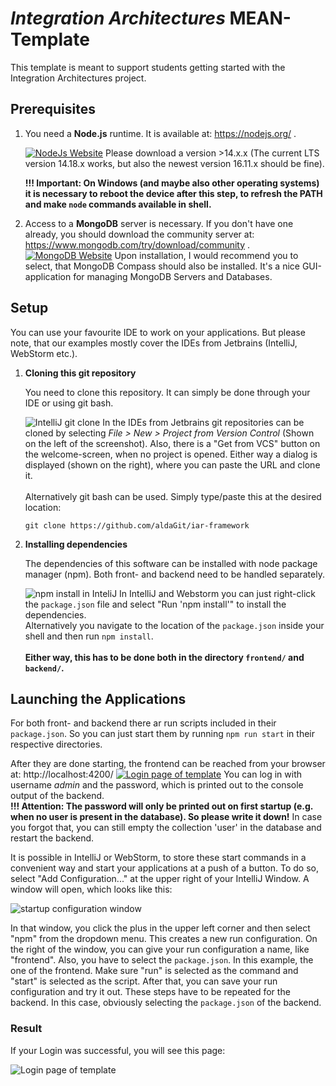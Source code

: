 # *Integration Architectures* MEAN-Template

This template is meant to support students getting started with the Integration Architectures project.

## Prerequisites
 1. You need a **Node.js** runtime. It is available at: https://nodejs.org/ .
    
    [![NodeJs Website](readme_resources/node.png)](https://nodejs.org/)
    Please download a version >14.x.x (The current LTS version 14.18.x works, but also the newest version 16.11.x should
    be fine).
 
    __!!! Important: On Windows (and maybe also other operating systems) it is necessary to reboot the device after this
    step, to refresh the PATH and make `node` commands available in shell.__


 2. Access to a **MongoDB** server is necessary. If you don't have one already, you should download the community server at:
    https://www.mongodb.com/try/download/community .
    [![MongoDB Website](readme_resources/mongodb.png)](https://www.mongodb.com/try/download/community)
    Upon installation, I would recommend you to select, that MongoDB
    Compass should also be installed. It's a nice GUI-application for managing MongoDB Servers and Databases.

## Setup
You can use your favourite IDE to work on your applications. But please note, that our examples mostly cover the IDEs from 
Jetbrains (IntelliJ, WebStorm etc.).

 1. **Cloning this git repository**

    You need to clone this repository. It can simply be done through your IDE or using git bash.
    
    ![IntelliJ git clone](readme_resources/new_from_version_control.png)
    In the IDEs from Jetbrains git repositories can be cloned by selecting *File > New > Project from Version Control* (Shown on the left of the screenshot).
    Also, there is a "Get from VCS" button on the welcome-screen, when no project is opened.
    Either way a dialog is displayed (shown on the right), where you can paste the URL and clone it.
 <br><br>
    Alternatively git bash can be used. Simply type/paste this at the desired location:

    `git clone https://github.com/aldaGit/iar-framework`


 2. **Installing dependencies**

    The dependencies of this software can be installed with node package manager (npm). Both front- and backend need to be
    handled separately.<br>
    
    ![npm install in InteliJ](readme_resources/npm_backend.png)
    In IntelliJ and Webstorm you can just right-click the `package.json` file and select "Run 'npm install'" to install
    the dependencies.<br> Alternatively you navigate to the location of the `package.json` inside your shell and then run `npm install`.
    <br><br>
    __Either way, this has to be done both in the directory `frontend/` and `backend/`.__

## Launching the Applications

For both front- and backend there ar run scripts included in their `package.json`.
So you can just start them by running `npm run start` in their respective directories.

After they are done starting, the frontend can be reached from your browser at: http://localhost:4200/
[![Login page of template](readme_resources/login.png)](http://localhost:4200/)
You can log in with username *admin* and the password, which is printed out to the console output of the backend.
<br>**!!! Attention: The password will only be printed out on first startup (e.g. when no user is present in the database). So please write it down!**
In case you forgot that, you can still empty the collection 'user' in the database and restart the backend.

It is possible in IntelliJ or WebStorm, to store these start commands in a convenient way and start your applications at a push of a button.
To do so, select "Add Configuration..." at the upper right of your IntelliJ Window. A window will open, which looks like this:

![startup configuration window](readme_resources/intellij_startup_configs.png)

In that window, you click the plus in the upper left corner and then select "npm" from the dropdown menu. This creates a new run configuration.
On the right of the window, you can give your run configuration a name, like "frontend". Also, you have to select the `package.json`. In this example, the one of the frontend.
Make sure "run" is selected as the command and "start" is selected as the script.
After that, you can save your run configuration and try it out.
These steps have to be repeated for the backend. In this case, obviously selecting the `package.json` of the backend.

### Result

If your Login was successful, you will see this page:

![Login page of template](readme_resources/landing-page.png)